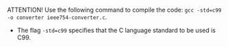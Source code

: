 ATTENTION! Use the following command to compile the code: `gcc -std=c99 -o converter ieee754-converter.c`.
- The flag `-std=c99` specifies that the C language standard to be used is C99.